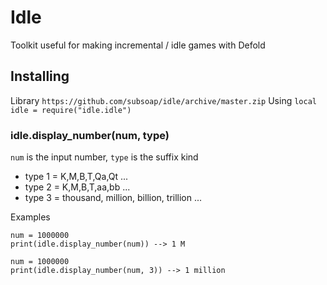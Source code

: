 # Idle
Toolkit useful for making incremental / idle games with Defold

## Installing
Library
```https://github.com/subsoap/idle/archive/master.zip```
Using
```local idle = require("idle.idle")```

### idle.display_number(num, type)

```num``` is the input number, ```type``` is the suffix kind
* type 1 = K,M,B,T,Qa,Qt ...
* type 2 = K,M,B,T,aa,bb ...
* type 3 = thousand, million, billion, trillion ...

Examples

```
num = 1000000
print(idle.display_number(num)) --> 1 M
```

```
num = 1000000
print(idle.display_number(num, 3)) --> 1 million 
```